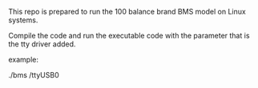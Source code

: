 
This repo is prepared to run the 100 balance brand BMS model on Linux systems.

Compile the code and run the executable code with the parameter that is the tty driver added.

example: 

./bms /ttyUSB0


